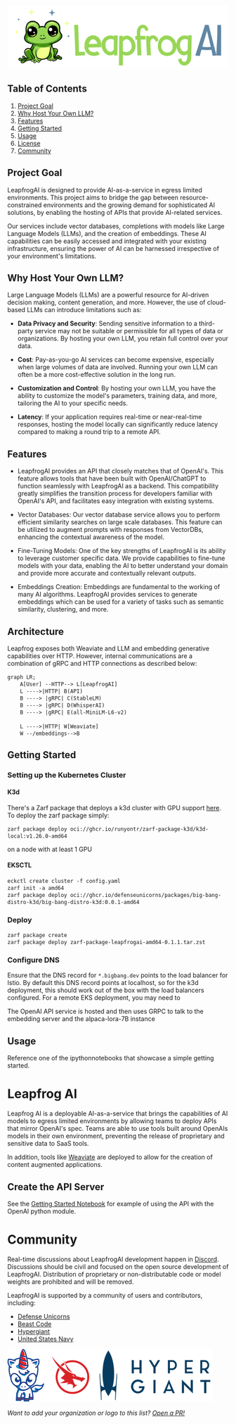 ![LeapfrogAI Logo](docs/imgs/leapfrogai.png)

## Table of Contents
1. [Project Goal](#project-goal)
2. [Why Host Your Own LLM?](#why-host-your-own-llm)
3. [Features](#features)
4. [Getting Started](#getting-started)
5. [Usage](#usage)
7. [License](LICENSE)
8. [Community](#community)

## Project Goal <a name="project-goal"></a>

LeapfrogAI is designed to provide AI-as-a-service in egress limited environments. This project aims to bridge the gap between resource-constrained environments and the growing demand for sophisticated AI solutions, by enabling the hosting of APIs that provide AI-related services.

Our services include vector databases, completions with models like Large Language Models (LLMs), and the creation of embeddings. These AI capabilities can be easily accessed and integrated with your existing infrastructure, ensuring the power of AI can be harnessed irrespective of your environment's limitations.

## Why Host Your Own LLM? <a name="why-host-your-own-llm"></a>

Large Language Models (LLMs) are a powerful resource for AI-driven decision making, content generation, and more. However, the use of cloud-based LLMs can introduce limitations such as:

* **Data Privacy and Security**: Sending sensitive information to a third-party service may not be suitable or permissible for all types of data or organizations. By hosting your own LLM, you retain full control over your data.

* **Cost**: Pay-as-you-go AI services can become expensive, especially when large volumes of data are involved. Running your own LLM can often be a more cost-effective solution in the long run.

* **Customization and Control**: By hosting your own LLM, you have the ability to customize the model's parameters, training data, and more, tailoring the AI to your specific needs.

* **Latency**: If your application requires real-time or near-real-time responses, hosting the model locally can significantly reduce latency compared to making a round trip to a remote API.

## Features <a name="features"></a>

* LeapfrogAI provides an API that closely matches that of OpenAI's. This feature allows tools that have been built with OpenAI/ChatGPT to function seamlessly with LeapfrogAI as a backend. This compatibility greatly simplifies the transition process for developers familiar with OpenAI's API, and facilitates easy integration with existing systems.

* Vector Databases: Our vector database service allows you to perform efficient similarity searches on large scale databases. This feature can be utilized to augment prompts with responses from VectorDBs, enhancing the contextual awareness of the model.

* Fine-Tuning Models: One of the key strengths of LeapfrogAI is its ability to leverage customer specific data. We provide capabilities to fine-tune models with your data, enabling the AI to better understand your domain and provide more accurate and contextually relevant outputs.

* Embeddings Creation: Embeddings are fundamental to the working of many AI algorithms. LeapfrogAI provides services to generate embeddings which can be used for a variety of tasks such as semantic similarity, clustering, and more.

## Architecture

Leapfrog exposes both Weaviate and LLM and embedding generative capabilities over HTTP.  However, internal communications are a combination of gRPC and HTTP connections as described below:

```mermaid
graph LR;
    A[User] --HTTP--> L[LeapfrogAI]
    L ---->|HTTP| B(API)
    B ----> |gRPC| C(StableLM)
    B ----> |gRPC| D(WhisperAI)
    B ----> |gRPC| E(all-MiniLM-L6-v2)

    L ---->|HTTP| W[Weaviate]
    W --/embeddings-->B
```

## Getting Started <a name="getting-started"></a>

### Setting up the Kubernetes Cluster

#### K3d

There's a Zarf package that deploys a k3d cluster with GPU support [here](https://github.com/runyontr/zarf-package-k3d).  To deploy the zarf package simply:

```shell
zarf package deploy oci://ghcr.io/runyontr/zarf-package-k3d/k3d-local:v1.26.0-amd64
```

on a node with at least 1 GPU

#### EKSCTL

```shell
eckctl create cluster -f config.yaml
zarf init -a amd64
zarf package deploy oci://ghcr.io/defenseunicorns/packages/big-bang-distro-k3d/big-bang-distro-k3d:0.0.1-amd64
```


### Deploy

```shell
zarf package create
zarf package deploy zarf-package-leapfrogai-amd64-0.1.1.tar.zst
```

### Configure DNS

Ensure that the DNS record for `*.bigbang.dev` points to the load balancer for Istio.  By default this DNS record points at localhost, so for the k3d deployment, this should work out of the box with the load balancers configured.  For a remote EKS deployment, you may need to 


The OpenAI API service is hosted and then uses GRPC to talk to the embedding server and the alpaca-lora-7B instance


## Usage <a name="usage"></a>

Reference one of the ipythonnotebooks that showcase a simple getting started.


# Leapfrog AI

Leapfrog AI is a deployable AI-as-a-service that brings the capabilities of AI models to egress limited environments by allowing teams to deploy APIs that mirror OpenAI's spec.  Teams are able to use tools built around OpenAIs models in their own environment, preventing the release of proprietary and sensitive data to SaaS tools.

In addition, tools like [Weaviate](https://weaviate.io/) are deployed to allow for the creation of content augmented applications.


## Create the API Server

See the [Getting Started Notebook](notebooks/gettingstarted.ipynb) for example of using the API with the OpenAI python module.


# Community

Real-time discussions about LeapfrogAI development happen in [Discord](https://discord.com/invite/leapfrog). Discussions should be civil and focused on the open source development of LeapfrogAI. Distribution of proprietary or non-distributable code or model weights are prohibited and will be removed.

LeapfrogAI is supported by a community of users and contributors, including:

* [Defense Unicorns](https://defenseunicorns.com)
* [Beast Code](https://beast-code.com)
* [Hypergiant](https://www.hypergiant.com/)
* [United States Navy](https://www.navy.mil/)

[![Defense Unicorns logo](docs/imgs/user-logos/defense-unicorns.png)](https://defenseunicorns.com)[![Beast Code logo](docs/imgs/user-logos/beast-code.png)](https://beast-code.com)[![Hypergiant logo](docs/imgs/user-logos/hypergiant.png)](https://hypergiant.com)

*Want to add your organization or logo to this list? [Open a PR!](https://github.com/defenseunicorns/leapfrogai/edit/main/README.md)*